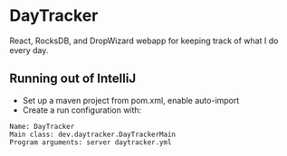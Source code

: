 DayTracker
==========

React, RocksDB, and DropWizard webapp for keeping track of what I do every day.

## Running out of IntelliJ
* Set up a maven project from pom.xml, enable auto-import
* Create a run configuration with:
```
Name: DayTracker
Main class: dev.daytracker.DayTrackerMain
Program arguments: server daytracker.yml
```
